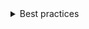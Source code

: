 <details>
  <summary>
    Best practices
  </summary>

For a Overlay drawer, please refer to the Dialog component to understand the accessibility recommendations and implications.

</details>
